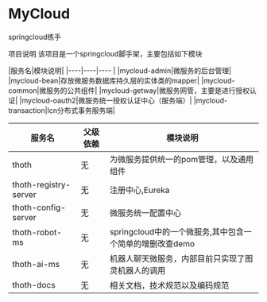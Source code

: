  MyCloud
 =====
springcloud练手



项目说明
该项目是一个springcloud脚手架，主要包括如下模块

|服务名|模块说明|
|----|----|----        |
|mycloud-admin|微服务的后台管理|
|mycloud-bean|存放微服务数据库持久层的实体类的mapper|
|mycloud-common|微服务的公共组件|
|mycloud-getway|微服务网管，主要是进行授权认证|
|mycloud-oauth2|微服务统一授权认证中心（服务端）|
|mycloud-transaction|lcn分布式事务服务端|

|服务名 | 父级依赖 | 模块说明|
|----|----|----        |
|thoth|无|为微服务提供统一的pom管理，以及通用组件|  
|thoth-registry-server|无|注册中心,Eureka|  
|thoth-config-server| 无|微服务统一配置中心|  
|thoth-robot-ms|无|springcloud中的一个微服务,其中包含一个简单的增删改查demo|  
|thoth-ai-ms|无|机器人聊天微服务，内部目前只实现了图灵机器人的调用| 
|thoth-docs|无|相关文档，技术规范以及编码规范| 
